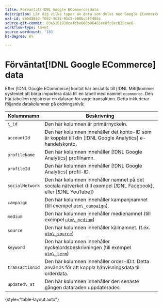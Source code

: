 ```yaml
---
title: Förväntat[!DNL Google ECommerce]data
description: Lär dig vilka typer av data som delas med Google ECommerce.
exl-id: 8e5d8863-f003-4c38-95c5-660bcbff48da
source-git-commit: 03a5161930cafcbe600b96465ee0fc0ecb25cae8
workflow-type: tm+mt
source-wordcount: '183'
ht-degree: 0%

---
```


# Förväntat[!DNL Google ECommerce] data

Efter [!DNL Google ECommerce] kontot har anslutits till [!DNL MBI]kommer systemet att börja importera data till en tabell med namnet `ecommerce`. Den här tabellen registrerar en datarad för varje transaktion. Detta inkluderar följande datakolumner på ordningsnivå:

| Kolumnnamn | Beskrivning |
|-----|-----|
| `\_id` | Den här kolumnen är primärnyckeln. |
| `accountId` | Den här kolumnen innehåller det konto-ID som är kopplat till din [!DNL Google Analytics] e-handelskonto. |
| `profileName` | Den här kolumnen innehåller [!DNL Google Analytics] profilnamn. |
| `profileId` | Den här kolumnen innehåller [!DNL Google Analytics] profil-ID. |
| `socialNetwork` | Den här kolumnen innehåller namnet på det sociala nätverket (till exempel [!DNL Facebook], eller [!DNL YouTube]) |
| `campaign` | Den här kolumnen innehåller kampanjnamnet (till exempel [`utm\_campaign`](https://support.google.com/analytics/answer/1033867?hl=en)). |
| `medium` | Den här kolumnen innehåller medienamnet (till exempel [`utm\_medium`](https://support.google.com/analytics/answer/1033867?hl=en)) |
| `source` | Den här kolumnen innehåller källnamnet. (t.ex. [`utm\_source`](https://support.google.com/analytics/answer/1033867?hl=en)) |
| `keyword` | Den här kolumnen innehåller nyckelordsbeskrivningen (till exempel [`utm\_term`](https://support.google.com/analytics/answer/1033867?hl=en)) |
| `transactionId` | Den här kolumnen innehåller order-ID:t. Detta används för att koppla hänvisningsdata till orderdata. |
| `updated\_at` | Den här kolumnen innehåller den senaste gången dataraden uppdaterades. |

{style=&quot;table-layout:auto&quot;}
